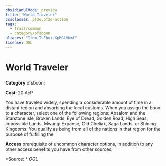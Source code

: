 ```yaml
---
obsidianUIMode: preview
title: "World Traveler"
cssclasses: pf2e,pf2e-action
tags:
  - trait/common
  - category/pfsboon
aliases: "Item.TsEhuiLKpMGLVKmf"
license: OGL
---
```

# World Traveler

### 

**Category** pfsboon; 




**Cost**: 20 AcP

You have traveled widely, spending a considerable amount of time in a distant region and absorbing the local customs. When you assign the boon to a character, select one of the following regions: Absalom and the Starstone Isle, Broken Lands, Eye of Dread, Golden Road, High Seas, Impossible Lands, Mwangi Expanse, Old Cheliax, Saga Lands, or Shining Kingdoms. You qualify as being from all of the nations in that region for the purpose of fulfilling the

**Access** prerequisite of uncommon character options, in addition to any other access benefits you have from other sources.

*Source: *
*OGL*